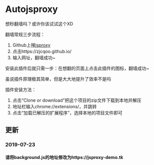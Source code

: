 # Autojsproxy

想秒翻墙吗？或许你该试试这个XD

翻墙常规三步流程：

1. Github上搜[jsproxy](https://github.com/EtherDream/jsproxy)
2. 点击https://zjcqoo.github.io/
3. 输入网址，翻墙成功~

安装此插件后就只需一步：在想翻的页面上点击此插件的图标，翻墙成功~

虽说插件原理极其简单，但是大大地提升了效率不是吗

插件安装方法：

1. 点击“Clone or download”把这个项目的zip文件下载到本地并解压
2. 地址栏输入chrome://extensions/，并跳转
3. 点击“加载已解压的扩展程序”，选择本地的项目文件即可


## 更新

### 2019-07-23
#### 请将background.js的地址修改为https://jsproxy-demo.tk
